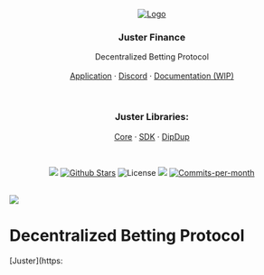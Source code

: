 <p align="center">
  <a href="https://app.juster.fi/"><img src="https://i.imgur.com/KVgm2G0.png" alt="Logo"></a>

  <h3 align="center">Juster Finance</h3>
  <p align="center">
    Decentralized Betting Protocol
    <br />
    <br />
    <a href="https://app.juster.fi/">Application</a>
    ·
    <a href="https://discord.gg/FeGDCkHhnB">Discord</a>
    ·
    <a href="https://app.juster.fi/docs">Documentation (WIP)</a>
  </p>
</p>

<br />

<p align="center">
  <h3 align="center">Juster Libraries:</h3>
  <p align="center">
    <a href="https://github.com/juster-finance/juster-core">Core</a>
    ·
    <a href="https://github.com/juster-finance/juster-sdk">SDK</a>
    ·
    <a href="https://github.com/juster-finance/juster-dipdup">DipDup</a>
  </p>
</p>


<br />

<p align="center">
  <img src="https://img.shields.io/badge/Release-1.0%3A%20Mainnet%20Lanuch-red"/>
  <a href="hhttps://github.com/best-lucky1030/Juster-App/stargazers"><img src="https://img.shields.io/github/stars/juster-finance/juster-app" alt="Github Stars"></a>
  <img src="https://img.shields.io/badge/License-MIT-green" alt="License">
  <a href="hhttps://github.com/best-lucky1030/Juster-App/issues"><img src="https://img.shields.io/github/issues-raw/juster-finance/juster-app"/></a>
  <a href="hhttps://github.com/best-lucky1030/Juster-App/pulse"><img src="https://img.shields.io/github/commit-activity/m/juster-finance/juster-app" alt="Commits-per-month"></a>
</p>

<br/>

<img src="https://i.imgur.com/xhWvft1.png">

<br/>

# Decentralized Betting Protocol

[Juster](https: